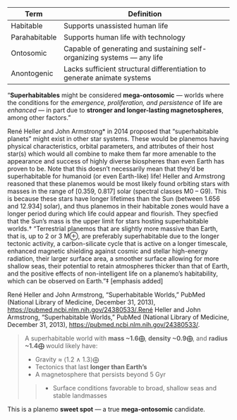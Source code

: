 | Term          | Definition                                                              |
|---------------|-------------------------------------------------------------------------|
| Habitable     | Supports unassisted human life                                          |
| Parahabitable | Supports human life with technology                                     |
| Ontosomic     | Capable of generating and sustaining self-organizing systems — any life |
| Anontogenic   | Lacks sufficient structural differentiation to generate animate systems |
“**Superhabitables** might be considered **mega-ontosomic** — worlds where the conditions for the _emergence, proliferation, and persistence_ of life are _enhanced_ — in part due to **stronger and longer-lasting magnetospheres**, among other factors.”


René Heller and John Armstrong* in 2014 proposed that “superhabitable planets” might exist in
other star systems. These would be planemos having physical characteristics, orbital parameters, and attributes of their host star(s) which would all combine to make them far more amenable to the appearance and success of highly diverse biospheres than even Earth has proven to be. Note that this doesn’t necessarily mean that they’d be superhabitable for humanoid (or even Earth-like) life!
Heller and Armstrong reasoned that these planemos would be most likely found orbiting stars with masses in the range of [0.359, 0.817] solar (spectral classes M0 – G9). This is because these stars have longer lifetimes than the Sun (between 1.656 and 12.934] solar), and thus planemos in their habitable zones would have a longer period during which life could appear and flourish. They specfied that the Sun’s mass is the upper limit for stars hosting superhabitable worlds.†
“Terrestrial planemos that are slightly more massive than Earth, that is, up to 2 or 3 M⊕, are preferably superhabitable due to the longer tectonic activity, a carbon-silicate cycle that is active on a longer timescale, enhanced magnetic shielding against cosmic and stellar high-energy radiation, their larger surface area, a smoother surface allowing for more shallow seas, their potential to retain atmospheres thicker than that of Earth, and the positive effects of non-intelligent life on a planemo’s habitability, which can be observed on Earth.”‡ [emphasis added]

René Heller and John Armstrong, “Superhabitable Worlds,” PubMed (National Library of Medicine, December 
31, 2013), https://pubmed.ncbi.nlm.nih.gov/24380533/.René Heller and John Armstrong, “Superhabitable Worlds,” PubMed (National Library of Medicine, December 31, 2013), https://pubmed.ncbi.nlm.nih.gov/24380533/.

> A superhabitable world with **mass ~1.6⨁**, **density ~0.9⨁**, and **radius ~1.4⨁** would likely have:
> - Gravity ≈ ⟨1.2 ∧ 1.3⟩⨁
> - Tectonics that last **longer than Earth’s**
> - A magnetosphere that persists beyond 5 Gyr
> > - Surface conditions favorable to broad, shallow seas and stable landmasses
> 
This is a planemo **sweet spot** — a true **mega-ontosomic** candidate.